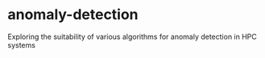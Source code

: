 # anomaly-detection
Exploring the suitability of various algorithms for anomaly detection in HPC systems
